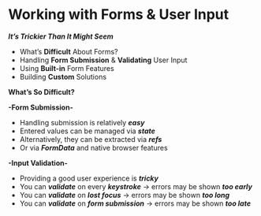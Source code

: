 # Working with Forms & User Input
***It’s Trickier Than It Might Seem***

- What’s **Difficult** About Forms?
- Handling **Form Submission** & **Validating** User Input
- Using **Built-in** Form Features
- Building **Custom** Solutions

**What’s So Difficult?**

**-Form Submission-**

- Handling submission is relatively ***easy***
- Entered values can be managed via ***state***
- Alternatively, they can be extracted via ***refs***
- Or via ***FormData*** and native browser features

**-Input Validation-**

- Providing a good user experience is ***tricky***
- You can ***validate*** on every ***keystroke*** → errors may be shown ***too early***
- You can ***validate*** on ***lost focus*** → errors may be shown ***too long***
- You can ***validate*** on ***form submission*** → errors may be shown ***too late***
